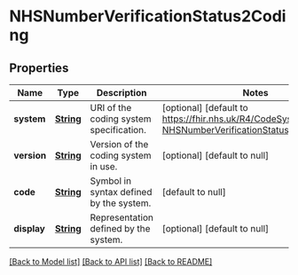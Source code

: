 # NHSNumberVerificationStatus2Coding
## Properties

Name | Type | Description | Notes
------------ | ------------- | ------------- | -------------
**system** | [**String**](string.md) | URI of the coding system specification. | [optional] [default to https://fhir.nhs.uk/R4/CodeSystem/UKCore-NHSNumberVerificationStatus]
**version** | [**String**](string.md) | Version of the coding system in use. | [optional] [default to null]
**code** | [**String**](string.md) | Symbol in syntax defined by the system. | [default to null]
**display** | [**String**](string.md) | Representation defined by the system. | [optional] [default to null]

[[Back to Model list]](../README.md#documentation-for-models) [[Back to API list]](../README.md#documentation-for-api-endpoints) [[Back to README]](../README.md)

